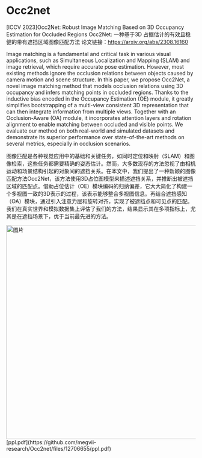 # Occ2net
[ICCV 2023]Occ2Net: Robust Image Matching Based on 3D Occupancy Estimation for Occluded Regions
Occ2Net: 一种基于3D 占据估计的有效且稳健的带有遮挡区域图像匹配方法
论文链接：https://arxiv.org/abs/2308.16160

Image matching is a fundamental and critical task in various visual applications, such as Simultaneous Localization and Mapping (SLAM) and image retrieval, which require accurate pose estimation. However, most existing methods ignore the occlusion relations between objects caused by camera motion and scene structure. In this paper, we propose Occ2Net, a novel image matching method that models occlusion relations using 3D occupancy and infers matching points in occluded regions. Thanks to the inductive bias encoded in the Occupancy Estimation (OE) module, it greatly simplifies bootstrapping of a multi-view consistent 3D representation that can then integrate information from multiple views. Together with an Occlusion-Aware (OA) module, it incorporates attention layers and rotation alignment to enable matching between occluded and visible points. We evaluate our method on both real-world and simulated datasets and demonstrate its superior performance over state-of-the-art methods on several metrics, especially in occlusion scenarios.

图像匹配是各种视觉应用中的基础和关键任务，如同时定位和映射（SLAM）和图像检索，这些任务都需要精确的姿态估计。然而，大多数现存的方法忽视了由相机运动和场景结构引起的对象间的遮挡关系。在本文中，我们提出了一种新颖的图像匹配方法Occ2Net，该方法使用3D占位图模型来描述遮挡关系，并推断出被遮挡区域的匹配点。借助占位估计（OE）模块编码的归纳偏差，它大大简化了构建一个多视图一致的3D表示的过程，该表示能够整合多视图信息。再结合遮挡感知（OA）模块，通过引入注意力层和旋转对齐，实现了被遮挡点和可见点的匹配。我们在真实世界和模拟数据集上评估了我们的方法，结果显示其在多项指标上，尤其是在遮挡场景下，优于当前最先进的方法。

<img width="568" alt="图片" src="https://github.com/megvii-research/Occ2net/assets/106311350/681a9bb8-593c-4f25-84f1-e62dad238051">
[ppl.pdf](https://github.com/megvii-research/Occ2net/files/12706655/ppl.pdf)




